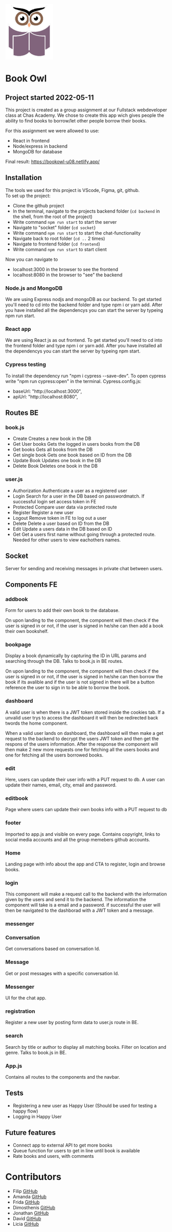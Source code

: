 ![BookOwlLogo](/frontend/public/bookowl.png)

# **Book Owl**

## **Project started 2022-05-11**

This project is created as a group assignment at our Fullstack webdeveloper class at Chas Academy.
We chose to create this app wich gives people the ability to find books to borrow/let other people borrow their books. <br>

For this assignment we were allowed to use:

-   React in frontend
-   Node/express in backend
-   MongoDB for database

Final result: https://bookowl-u08.netlify.app/

## **Installation**

The tools we used for this project is VScode, Figma, git, github. <br>
To set up the project:

-   Clone the github project
-   In the terminal, navigate to the projects backend folder (`cd backend` in the shell, from the root of the project)
-   Write command `npm run start` to start the server
-   Navigate to "socket" folder (`cd socket`)
-   Write command `npm run start` to start the chat-functionality
-   Navigate back to root folder (`cd ..` 2 times)
-   Navigate to frontend folder (`cd frontend`)
-   Write command `npm run start` to start client

Now you can navigate to

-   localhost:3000 in the browser to see the frontend
-   localhost:8080 in the browser to "see" the backend

### **Node.js and MongoDB**

We are using Express nodjs and mongoDB as our backend. To get started you'll need to cd into the backend folder and type npm i or yarn add.
After you have installed all the dependencys you can start the server by typeing npm run start.

### **React app**

We are using React js as out frontend. To get started you'll need to cd into the frontend folder and type npm i or yarn add.
After you have installed all the dependencys you can start the server by typeing npm start.

### **Cypress testing**

To install the dependency run "npm i cypress --save-dev". To open cypress write "npm run cypress:open" in the terminal.
Cypress.config.js:

-   baseUrl: "http://localhost:3000",
-   apiUrl: "http://localhost:8080",

## **Routes BE**

### **book.js**

-   Create
    Creates a new book in the DB
-   Get User books
    Gets the logged in users books from the DB
-   Get books
    Gets all books from the DB
-   Get single book
    Gets one book based on ID from the DB
-   Update Book
    Updates one book in the DB
-   Delete Book
    Deletes one book in the DB

### **user.js**

-   Authorization
    Authenticate a user as a registered user
-   Login
    Search for a user in the DB based on passwordmatch. If successful login set access token in FE
-   Protected
    Compare user data via protected route
-   Register
    Register a new user
-   Logout
    Remove token in FE to log out a user
-   Delete
    Delete a user based on ID from the DB
-   Edit
    Update a users data in the DB based on ID
-   Get
    Get a users first name without going through a protected route. Needed for other users to view eachothers names.

## **Socket**

Server for sending and receiving messages in private chat between users.

## **Components FE**

### **addbook**

Form for users to add their own book to the database.

On upon landing to the component, the component will then check if the user is signed in or not, if the user is signed in he/she can then add a book their own bookshelf.

### **bookpage**

Display a book dynamically by capturing the ID in URL params and searching through the DB.
Talks to book.js in BE routes.

On upon landing to the component, the component will then check if the user is signed in or not, if the user is signed in he/she can then borrow the book if its avalible and if the user is not signed in there will be a button reference the user to sign in to be able to borrow the book.

### **dashboard**

A valid user is when there is a JWT token stored inside the cookies tab. If a unvalid user trys to access the dashboard it will then be redirected back twords the home component.

When a valid user lands on dashboard, the dashboard will then make a get request to the backend to decrypt the users JWT token and then get the respons of the users information.
After the response the component will then make 2 new more requests one for fetching all the users books and one for fetching all the users borrowed books.

### **edit**

Here, users can update their user info with a PUT request to db.
A user can update their names, email, city, email and password.

### **editbook**

Page where users can update their own books info with a PUT request to db

### **footer**

Imported to app.js and visible on every page.
Contains copyright, links to social media accounts and all the group memebers github accounts.

### **Home**

Landing page with info about the app and CTA to register, login and browse books.

### **login**

This component will make a request call to the backend with the information given by the users and send it to the backend. The information the component will take is a email and a password. if successful the user will then be navigated to the dashborad with a JWT token and a message.

### **messenger**

### **Conversation**

Get conversations based on conversation Id.

### **Message**

Get or post messages with a specific conversation Id.

### **Messenger**

UI for the chat app.

### **registration**

Register a new user by posting form data to user.js route in BE.

### **search**

Search by title or author to display all matching books. Filter on location and genre.
Talks to book.js in BE.

### **App.js**

Contains all routes to the components and the navbar.

## **Tests**

-   Registering a new user as Happy User (Should be used for testing a happy flow)
-   Logging in Happy User

## **Future features**

-   Connect app to external API to get more books
-   Queue function for users to get in line until book is available
-   Rate books and users, with comments

# **Contributors**

-   Filip [GitHub](https://github.com/fbarfvestam)
-   Amanda [GitHub](https://github.com/amawre)
-   Frida [GitHub](https://github.com/frinica)
-   Dimosthenis [GitHub](https://github.com/Albatraoz12)
-   Jonathan [GitHub](https://github.com/Jonon)
-   David [GitHub](https://github.com/DavidMelander)
-   Licia [GitHub](https://github.com/lkthorn)
